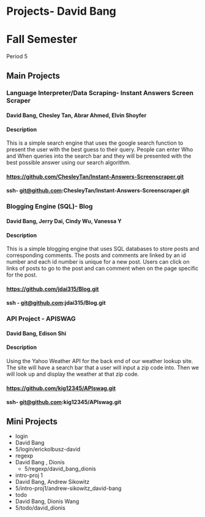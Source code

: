 Projects- David Bang
==================
# Fall Semester
Period 5

## Main Projects

### Language Interpreter/Data Scraping- Instant Answers Screen Scraper
#### David Bang, Chesley Tan, Abrar Ahmed, Elvin Shoyfer
#### Description
This is a simple search engine that uses the google search function to present the user with the best guess to their query. People can enter Who and When queries into the search bar and they will be presented with the best possible answer using our search algorithm.
#### https://github.com/ChesleyTan/Instant-Answers-Screenscraper.git
#### ssh- git@github.com:ChesleyTan/Instant-Answers-Screenscraper.git


### Blogging Engine (SQL)- Blog
#### David Bang, Jerry Dai, Cindy Wu, Vanessa Y
#### Description
This is a simple blogging engine that uses SQL databases to store posts and corresponding comments. The posts and comments are linked by an id number and each id number is unique for a new post. Users can click on links of posts to go to the post and can comment when on the page specific for the post.
#### https://github.com/jdai315/Blog.git
#### ssh - git@github.com:jdai315/Blog.git

### API Project - APISWAG
#### David Bang, Edison Shi
#### Description
Using the Yahoo Weather API for the back end of our weather lookup site. The site will have a search bar that a user will input a zip code into. Then we will look up and display the weather at that zip code.
#### https://github.com/kig12345/APIswag.git
#### ssh- git@github.com:kig12345/APIswag.git

## Mini Projects

 * login
  * David Bang
  * 5/login/erickolbusz-david
 * regexp
  * David Bang , Dionis
	* 5/regexp/david_bang_dionis	
 * intro-proj 1
  * David Bang, Andrew Sikowitz
  * 5/intro-proj1/andrew-sikowitz_david-bang	
 * todo
  * David Bang, Dionis Wang
  * 5/todo/david_dionis
